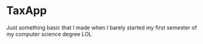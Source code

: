 # TaxApp
Just something basic that I made when I barely started my first semester of my computer science degree
LOL
